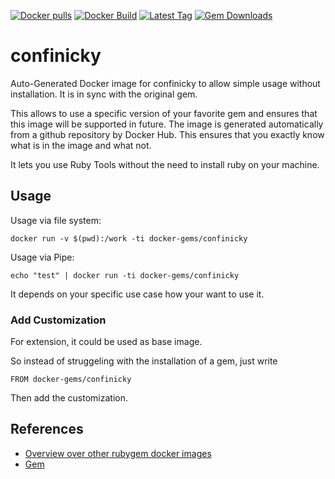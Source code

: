 [![Docker pulls](https://img.shields.io/docker/pulls/rubygem/confinicky.svg)](https://hub.docker.com/r/rubygem/confinicky/)
[![Docker Build](https://img.shields.io/docker/automated/rubygem/confinicky.svg)](https://hub.docker.com/r/rubygem/confinicky/)
[![Latest Tag](https://img.shields.io/github/tag/docker-rubygem/confinicky.svg)](https://hub.docker.com/r/rubygem/confinicky/)
[![Gem Downloads](https://img.shields.io/gem/dt/confinicky.svg)](https://rubygems.org/gems/confinicky/)
# confinicky

Auto-Generated Docker image for confinicky to allow simple usage without installation.
It is in sync with the original gem.

This allows to use a specific version of your favorite gem and ensures that this image will be supported in future.
The image is generated automatically from a github repository by Docker Hub.
This ensures that you exactly know what is in the image and what not.

It lets you use Ruby Tools without the need to install ruby on your machine.

## Usage

Usage via file system:

`docker run -v $(pwd):/work -ti docker-gems/confinicky`

Usage via Pipe:

`echo "test" | docker run -ti docker-gems/confinicky`

It depends on your specific use case how your want to use it.

### Add Customization

For extension, it could be used as base image.

So instead of struggeling with the installation of a gem, just write

`FROM docker-gems/confinicky`

Then add the customization.

## References

 - [Overview over other rubygem docker images](https://github.com/thinkbot/docker-rubygem)
 - [Gem](https://rubygems.org/gems/confinicky/)
